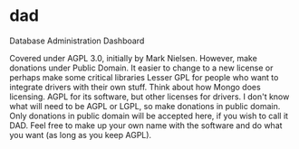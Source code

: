 dad
===

Database Administration Dashboard 

Covered under AGPL 3.0, initially by Mark Nielsen. 
However, make donations under Public Domain. It easier to change to a new license or perhaps
make some critical libraries Lesser GPL for people who want to integrate drivers with their own stuff. 
Think about how Mongo does licensing. AGPL for its software, but other licenses for drivers. 
I don't know what will need to be AGPL or LGPL, so make donations in public domain. 
Only donations in public domain will be accepted here, if you wish to call it DAD. Feel free
to make up your own name with the software and do what you want (as long as you keep AGPL). 